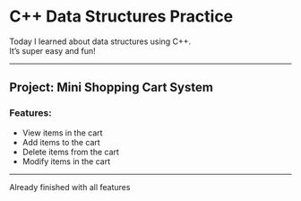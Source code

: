 # C++ Data Structures Practice

Today I learned about data structures using C++.  
It’s super easy and fun!

---

## Project: Mini Shopping Cart System

### Features:
- View items in the cart  
- Add items to the cart  
- Delete items from the cart  
- Modify items in the cart  

---

Already finished with all features

